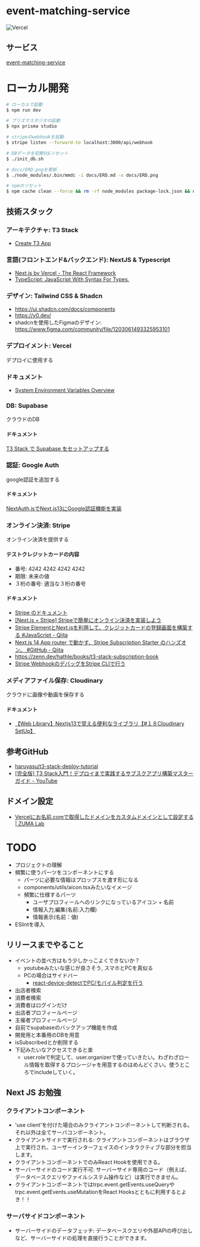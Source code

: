 # event-matching-service

![Vercel](https://vercelbadge.vercel.app/api/biki-cloud/ems-t3-stack)

## サービス
[event-matching-service](ems-t3-stack.vercel.app)

# ローカル開発
```bash
# ローカルで起動
$ npm run dev

# プリズマスタジオの起動
$ npx prisma studio

# stripeのwebhookを起動
$ stripe listen --forward-to localhost:3000/api/webhook

# DBデータを初期化&リセット
$ ./init_db.sh

# docs/ERD.pngを更新
$ ./node_modules/.bin/mmdc -i docs/ERD.md -o docs/ERD.png

# npmのリセット
$ npm cache clean --force && rm -rf node_modules package-lock.json && npm install
```

## 技術スタック

### アーキテクチャ: T3 Stack
- [Create T3 App](https://create.t3.gg/)

### 言語(フロントエンド&バックエンド): NextJS & Typescript
- [Next.js by Vercel - The React Framework](https://nextjs.org/)
- [TypeScript: JavaScript With Syntax For Types.](https://www.typescriptlang.org/)

### デザイン: Tailwind CSS & Shadcn
- https://ui.shadcn.com/docs/components
- https://v0.dev/
- shadcnを使用したFigmaのデザイン: https://www.figma.com/community/file/1203061493325953101

### デプロイメント: Vercel
デプロイに使用する
### ドキュメント
- [System Environment Variables Overview](https://vercel.com/docs/projects/environment-variables/system-environment-variables)

### DB: Supabase
クラウドのDB

#### ドキュメント
[T3 Stack で Supabase をセットアップする](https://zenn.dev/yu_undefined/articles/f799ea05167621)

### 認証: Google Auth
google認証を追加する

#### ドキュメント
[NextAuth.jsでNext.js13にGoogle認証機能を実装](https://zenn.dev/hayato94087/articles/91179fbbe1cad4)

### オンライン決済: Stripe
オンライン決済を提供する

#### テストクレジットカードの内容
- 番号: 4242 4242 4242 4242
- 期限: 未来の値
- ３桁の番号: 適当な３桁の番号

#### ドキュメント
- [Stripe のドキュメント](https://docs.stripe.com/)
- [[Next.js + Stripe] Stripeで簡単にオンライン決済を実装しよう](https://zenn.dev/knagano/articles/zenn-article-9)
- [Stripe ElementとNext.jsを利用して、クレジットカードの登録画面を構築する #JavaScript - Qiita](https://qiita.com/hideokamoto/items/cef6eaa1c62ae6cb728d)
- [Next.js 14 App router で動かす、Stripe Subscription Starter のハンズオン。 #GitHub - Qiita](https://qiita.com/masakinihirota/items/33cdd1f9cb1276211bdf#stripe%E3%82%AB%E3%82%B9%E3%82%BF%E3%83%9E%E3%83%BC%E3%83%9D%E3%83%BC%E3%82%BF%E3%83%AB%E3%81%AE%E8%A8%AD%E5%AE%9A)
- https://zenn.dev/hathle/books/t3-stack-subscription-book
- [Stripe WebhookのデバッグをStripe CLIで行う](https://zenn.dev/hideokamoto/books/e961b4bad92429/viewer/fcc60a)


### メディアファイル保存: Cloudinary
クラウドに画像や動画を保存する

#### ドキュメント
- [【Web Library】Nextjs13で覚える便利なライブラリ【#１８Cloudinary SetUp】](https://zenn.dev/web_life_ch/articles/f3499dcfddba8b)

## 参考GitHub
- [haruyasu/t3-stack-deploy-tutorial](https://github.com/haruyasu/t3-stack-deploy-tutorial)
- [[完全版] T3 Stack入門！デプロイまで実践するサブスクアプリ構築マスターガイド - YouTube](https://www.youtube.com/watch?v=EVjx7lAu0XQ&t=506s)

## ドメイン設定
- [Vercelにお名前.comで取得したドメインをカスタムドメインとして設定する | ZUMA Lab](https://zuma-lab.com/posts/vercel-onamae-domain-settings)


# TODO
- プロジェクトの理解
- 頻繁に使うパーツをコンポーネントにする
  - パーツに必要な情報はプロップスを渡す形になる
  - components/utils/aicon.tsxみたいなイメージ
  - 頻繁に仕様するパーツ
    - ユーザプロフィールへのリンクになっているアイコン + 名前
    - 情報入力,編集(名前:入力欄)
    - 情報表示(名前：値)
- ESlintを導入
## リリースまでやること
- イベントの並べ方はもう少しかっこよくできないか？
  - youtubeみたいな感じが良さそう, スマホとPCを真似る
  - PCの場合はサイドバー
    - [react-device-detectでPC/モバイル判定を行う](https://sunday-morning.app/posts/2021-05-13-react-device-detect-pc-mobile)
- 出店者検索
- 消費者検索
- 消費者はログインだけ
- 出店者プロフィールページ
- 主催者プロフィールページ
- 自前でsupabaseのバックアップ機能を作成 
- 開発用と本番用のDBを用意
- isSubscribedとか削除する
- 下記みたいなアクセスできると楽
  - user.roleで判定して、user.organizerで使っていきたい。わざわざロール情報を取得するプロシージャを用意するのはめんどくさい。使うところでincludeしていく。

## Next JS お勉強
### クライアントコンポーネント
- 'use client'を付けた場合のみクライアントコンポーネントして判断される。それ以外は全てサーバコンポーネント。
- クライアントサイドで実行される: クライアントコンポーネントはブラウザ上で実行され、ユーザーインターフェイスのインタラクティブな部分を担当します。
- クライアントコンポーネントでのみReact Hookを使用できる。
- サーバーサイドのコード実行不可: サーバーサイド専用のコード（例えば、データベースクエリやファイルシステム操作など）は実行できません。
- クライアントコンポーネントではtrpc.event.getEvents.useQueryやtrpc.event.getEvents.useMutationをReact Hooksとともに利用するとよき！！

### サーバサイドコンポーネント
- サーバーサイドのデータフェッチ: データベースクエリや外部APIの呼び出しなど、サーバーサイドの処理を直接行うことができます。


